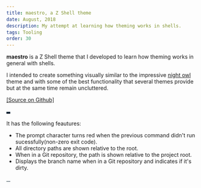 ```yaml
---
title: maestro, a Z Shell theme
date: August, 2018
description: My attempt at learning how theming works in shells.
tags: Tooling
order: 30
---
```



**maestro** is a Z Shell theme that I developed to learn how theming works in general with shells.

I intended to create something visually similar to the impressive [night owl](https://github.com/sdras/night-owl-vscode-theme) theme and with some of the best functionality that several themes provide but at the same time remain uncluttered.

[[Source on Github]](https://github.com/astronomersiva/zsh-theme-maestro/)

<div class="ajanta">
  <img
    class="img-responsive center-block pixelated blur"
    src="/static/images/lowres/maestro.png" 
    data-src="/static/images/maestro.png" 
    alt="maestro theme">

  <img class="img-responsive center-block original">
</div>

It has the following feautures:

* The prompt character turns red when the previous command didn't run sucessfully(non-zero exit code).
* All directory paths are shown relative to the root.
* When in a Git repository, the path is shown relative to the project root.
* Displays the branch name when in a Git repository and indicates if it's dirty. 

<div class="ajanta">
  <img
    class="img-responsive center-block pixelated blur"
    src="/static/images/lowres/git-repo.png" 
    data-src="/static/images/git-repo.png" 
    alt="git repo">

  <img class="img-responsive center-block original">
</div>
